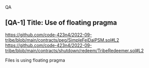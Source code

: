 QA

## [QA-1] Title: Use of floating pragma
https://github.com/code-423n4/2022-09-tribe/blob/main/contracts/peg/SimpleFeiDaiPSM.sol#L2
https://github.com/code-423n4/2022-09-tribe/blob/main/contracts/shutdown/redeem/TribeRedeemer.sol#L2

Files is using floating pragma
